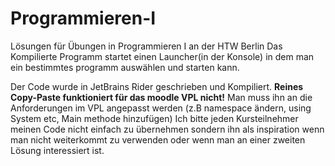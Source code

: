 # Programmieren-I
Lösungen für Übungen in Programmieren I an der HTW Berlin
Das Kompilierte Programm startet einen Launcher(in der Konsole) in dem man ein bestimmtes programm auswählen und starten kann.

Der Code wurde in JetBrains Rider geschrieben und Kompiliert.
**Reines Copy-Paste funktioniert für das moodle VPL nicht!**
Man muss ihn an die Anforderungen im VPL angepasst werden (z.B namespace ändern, using System etc, Main methode hinzufügen)
Ich bitte jeden Kursteilnehmer meinen Code nicht einfach zu übernehmen sondern ihn als inspiration wenn man nicht weiterkommt zu verwenden oder wenn man an einer zweiten Lösung interessiert ist.

